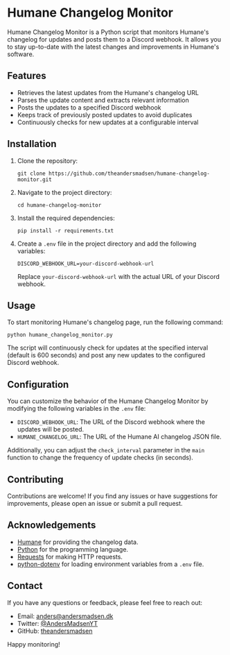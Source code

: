 # Humane Changelog Monitor

Humane Changelog Monitor is a Python script that monitors Humane's changelog for updates and posts them to a Discord webhook. It allows you to stay up-to-date with the latest changes and improvements in Humane's software.

## Features

- Retrieves the latest updates from the Humane's changelog URL
- Parses the update content and extracts relevant information
- Posts the updates to a specified Discord webhook
- Keeps track of previously posted updates to avoid duplicates
- Continuously checks for new updates at a configurable interval

## Installation

1. Clone the repository:
   ```
   git clone https://github.com/theandersmadsen/humane-changelog-monitor.git
   ```

2. Navigate to the project directory:
   ```
   cd humane-changelog-monitor
   ```

3. Install the required dependencies:
   ```
   pip install -r requirements.txt
   ```

4. Create a `.env` file in the project directory and add the following variables:
   ```
   DISCORD_WEBHOOK_URL=your-discord-webhook-url
   ```
   Replace `your-discord-webhook-url` with the actual URL of your Discord webhook.

## Usage

To start monitoring Humane's changelog page, run the following command:
```
python humane_changelog_monitor.py
```

The script will continuously check for updates at the specified interval (default is 600 seconds) and post any new updates to the configured Discord webhook.

## Configuration

You can customize the behavior of the Humane Changelog Monitor by modifying the following variables in the `.env` file:

- `DISCORD_WEBHOOK_URL`: The URL of the Discord webhook where the updates will be posted.
- `HUMANE_CHANGELOG_URL`: The URL of the Humane AI changelog JSON file.

Additionally, you can adjust the `check_interval` parameter in the `main` function to change the frequency of update checks (in seconds).

## Contributing

Contributions are welcome! If you find any issues or have suggestions for improvements, please open an issue or submit a pull request.

## Acknowledgements

- [Humane](https://humane.com/) for providing the changelog data.
- [Python](https://www.python.org/) for the programming language.
- [Requests](https://docs.python-requests.org/) for making HTTP requests.
- [python-dotenv](https://github.com/theskumar/python-dotenv) for loading environment variables from a `.env` file.

## Contact

If you have any questions or feedback, please feel free to reach out:

- Email: anders@andersmadsen.dk
- Twitter: [@AndersMadsenYT](https://twitter.com/AndersMadsenYT)
- GitHub: [theandersmadsen](https://github.com/theandersmadsen)

Happy monitoring!
